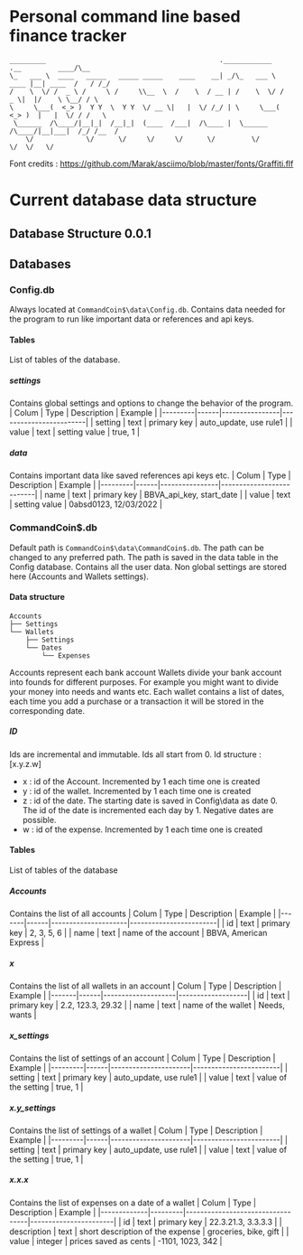 # Personal command line based finance tracker
```
_________                                           .____________        .__         ____/\__ 
\_   ___ \  ____   _____   _____ _____    ____    __| _/\_   ___ \  ____ |__| ____  /   / /_/ 
/    \  \/ /  _ \ /     \ /     \\__  \  /    \  / __ | /    \  \/ /  _ \|  |/    \ \__/ / \  
\     \___(  <_> )  Y Y  \  Y Y  \/ __ \|   |  \/ /_/ | \     \___(  <_> )  |   |  \/ / /   \ 
 \______  /\____/|__|_|  /__|_|  (____  /___|  /\____ |  \______  /\____/|__|___|  /_/ /__  / 
    \/             \/      \/     \/     \/      \/         \/               \/  \/   \/      
```
Font credits : https://github.com/Marak/asciimo/blob/master/fonts/Graffiti.flf

# Current database data structure

## Database Structure 0.0.1

## Databases

### Config.db
Always located at `CommandCoin$\data\Config.db`.
Contains data needed for the program to run like important data or references and api keys.

#### Tables
List of tables of the database.

##### settings 
Contains global settings and options to change the behavior of the program.
| Colum   | Type | Description    | Example                |
|---------|------|----------------|------------------------|
| setting | text | primary key    | auto_update, use rule1 |
| value   | text | setting value  | true, 1                |

##### data
Contains important data like saved references api keys etc. 
| Colum   | Type | Description    | Example                  |
|---------|------|----------------|--------------------------|
| name    | text | primary key    | BBVA_api_key, start_date |
| value   | text | setting value  | 0absd0123, 12/03/2022    |

### CommandCoin$.db
Default path is `CommandCoin$\data\CommandCoin$.db`.
The path can be changed to any preferred path.
The path is saved in the data table in the Config database. 
Contains all the user data.
Non global settings are stored here (Accounts and Wallets settings). 

#### Data structure
```
Accounts 
├── Settings  
└── Wallets
    ├── Settings 
    └── Dates 
        └── Expenses
```
Accounts represent each bank account
Wallets divide your bank account into founds for different purposes.
For example you might want to divide your money into needs and wants etc. 
Each wallet contains a list of dates, each time you add a purchase or a transaction it will be stored in the corresponding date. 
##### ID
Ids are incremental and immutable.
Ids all start from 0.
Id structure : [x.y.z.w]
- x : id of the Account.
Incremented by 1 each time one is created
- y : id of the wallet.
Incremented by 1 each time one is created
- z : id of the date.
The starting date is saved in Config\data as date 0.
The id of the date is incremented each day by 1. 
Negative dates are possible.
- w : id of the expense.
Incremented by 1 each time one is created


#### Tables
List of tables of the database

##### Accounts
Contains the list of all accounts
| Colum | Type | Description         | Example                |
|-------|------|---------------------|------------------------|
| id    | text | primary key         | 2, 3, 5, 6             |
| name  | text | name of the account | BBVA, American Express |

##### x
Contains the list of all wallets in an account
| Colum | Type | Description        | Example           |
|-------|------|--------------------|-------------------|
| id    | text | primary key        | 2.2, 123.3, 29.32 |
| name  | text | name of the wallet | Needs, wants      |

##### x_settings
Contains the list of settings of an account
| Colum   | Type | Description          | Example                |
|---------|------|----------------------|------------------------|
| setting | text | primary key          | auto_update, use rule1 |
| value   | text | value of the setting | true, 1                |

##### x.y_settings
Contains the list of settings of a wallet
| Colum   | Type | Description          | Example                |
|---------|------|----------------------|------------------------|
| setting | text | primary key          | auto_update, use rule1 |
| value   | text | value of the setting | true, 1                |

##### x.x.x
Contains the list of expenses on a date of a wallet
| Colum       | Type    | Description                      | Example               |
|-------------|---------|----------------------------------|-----------------------|
| id          | text    | primary key                      | 22.3.21.3, 3.3.3.3    |
| description | text    | short description of the expense | groceries, bike, gift |
| value       | integer | prices saved as cents            | -1101, 1023, 342      |
